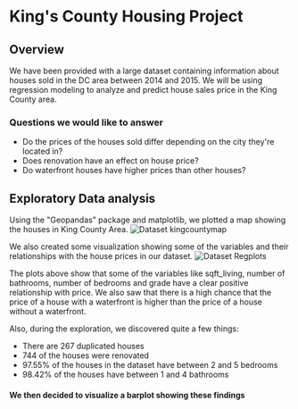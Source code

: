 # King's County Housing Project

## Overview

We have been provided with a large dataset containing information about houses sold in the DC area between 2014 and 2015. We will be using regression modeling to analyze and predict house sales price in the King County area.

### Questions we would like to answer

* Do the prices of the houses sold differ depending on the city they're located in?
* Does renovation have an effect on house price?
* Do waterfront houses have higher prices than other houses?

## Exploratory Data analysis

Using the "Geopandas" package and matplotlib, we plotted a map showing the houses in King County Area.
![Dataset kingcountymap](https://github.com/Wonuabimbola/phase_2_project/blob/beta/images/kingcountyMap.png)

We also created some visualization showing some of the variables and their relationships with the house prices in our dataset.
![Dataset Regplots](https://github.com/Wonuabimbola/phase_2_project/blob/beta/images/regression_plots.png)

The plots above show that some of the variables like sqft_living, number of bathrooms, number of bedrooms and grade have a clear positive relationship with price. We also saw that there is a high chance that the price of a house with a waterfront is higher than the price of a house without a waterfront.

Also, during the exploration, we discovered quite a few things:
* There are 267 duplicated houses
* 744 of the houses were renovated
* 97.55% of the houses in the dataset have between 2 and 5 bedrooms
* 98.42% of the houses have between 1 and 4 bathrooms

#### We then decided to visualize a barplot showing these findings
